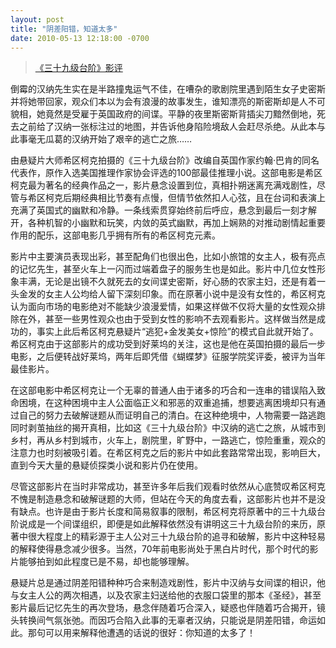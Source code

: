 ```yaml
---
layout: post
title: "阴差阳错，知道太多"
date: 2010-05-13 12:18:00 -0700 
---
```


> [《三十九级台阶》影评](http://movie.douban.com/subject/1298412/)  

倒霉的汉纳先生实在是半路撞鬼运气不佳，在嘈杂的歌剧院里遇到陌生女子史密斯并将她带回家，观众们本以为会有浪漫的故事发生，谁知漂亮的斯密斯却是人不可貌相，她竟然是受雇于英国政府的间谍。平静的夜里斯密斯背插尖刀黯然倒地，死去之前给了汉纳一张标注过的地图，并告诉他身陷险境敌人会赶尽杀绝。从此本与此事毫无瓜葛的汉纳开始了艰辛的逃亡之旅……

由悬疑片大师希区柯克拍摄的《三十九级台阶》改编自英国作家约翰·巴肯的同名代表作，原作入选美国推理作家协会评选的100部最佳推理小说。这部电影是希区柯克最为著名的经典作品之一，影片悬念设置到位，真相扑朔迷离充满戏剧性，尽管与希区柯克后期经典相比节奏有点慢，但情节依然扣人心弦，且在台词和表演上充满了英国式的幽默和冷静。一条线索贯穿始终前后呼应，悬念到最后一刻才解开，各种机智的小幽默和玩笑，内敛的英式幽默，再加上娴熟的对推动剧情起重要作用的配乐，这部电影几乎拥有所有的希区柯克元素。

影片中主要演员表现出彩，甚至配角们也很出色，比如小旅馆的女主人，极有亮点的记忆先生，甚至火车上一闪而过端着盘子的服务生也是如此。影片中几位女性形象丰满，无论是出镜不久就死去的女间谍史密斯，好心肠的农家主妇，还是有着一头金发的女主人公均给人留下深刻印象。而在原著小说中是没有女性的，希区柯克认为面向市场的电影绝对不能缺少浪漫爱情，如果这样做不仅将大量的女性观众排除在外，甚至一些男性观众也由于受到女性的影响不去观看影片。这样做当然是成功的，事实上此后希区柯克悬疑片“逃犯+金发美女+惊险”的模式自此就开始了。希区柯克由于这部影片的成功受到好莱坞的关注，这也是他在英国拍摄的最后一步电影，之后便转战好莱坞，两年后即凭借《蝴蝶梦》征服学院奖评委，被评为当年最佳影片。

在这部电影中希区柯克让一个无辜的普通人由于诸多的巧合和一连串的错误陷入致命困境，在这种困境中主人公面临正义和邪恶的双重追捕，想要逃离困境却只有通过自己的努力去破解谜题从而证明自己的清白。在这种绝境中，人物需要一路逃跑同时剥茧抽丝的揭开真相，比如这《三十九级台阶》中汉纳的逃亡之旅，从城市到乡村，再从乡村到城市，火车上，剧院里，旷野中，一路逃亡，惊险重重，观众的注意力也时刻被吸引着。在希区柯克之后的影片中如此套路常常出现，影响巨大，直到今天大量的悬疑侦探类小说和影片仍在使用。

尽管这部影片在当时非常成功，甚至许多年后我们观看时依然从心底赞叹希区柯克不愧是制造悬念和破解谜题的大师，但站在今天的角度去看，这部影片也并不是没有缺点。也许是由于影片长度和简易叙事的限制，希区柯克将原著中的三十九级台阶说成是一个间谍组织，即便是如此解释依然没有讲明这三十九级台阶的来历，原著中很大程度上的精彩源于主人公对三十九级台阶的追寻和破解，影片中这种轻易的解释使得悬念减少很多。当然，70年前电影尚处于黑白片时代，那个时代的影片能够拍到如此程度已是不易，却也能够理解。

悬疑片总是通过阴差阳错种种巧合来制造戏剧性，影片中汉纳与女间谍的相识，他与女主人公的两次相遇，以及农家主妇送给他的衣服口袋里的那本《圣经》，甚至影片最后记忆先生的再次登场，悬念伴随着巧合深入，疑惑也伴随着巧合揭开，镜头转换间气氛张弛。而因巧合陷入此事的无辜者汉纳，只能说是阴差阳错，命运如此。那句可以用来解释他遭遇的话说的很好：你知道的太多了！